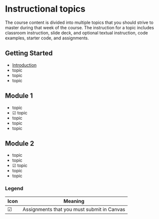 # Instructional topics

The course content is divided into multiple topics that you should strive to master during that week of the course. The instruction for a topic includes classroom instruction, slide deck, and optional textual instruction, code examples, starter code, and assignments.

## Getting Started

- [Introduction](introduction/introduction.md)
- topic
- topic
- topic

## Module 1

- topic
- ☑ topic
- topic
- topic
- topic

## Module 2

- topic
- topic
- ☑ topic
- topic
- topic

### Legend

| Icon | Meaning                                    |
| ---- | ------------------------------------------ |
| ☑    | Assignments that you must submit in Canvas |
